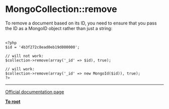 # MongoCollection::remove



To remove a document based on its ID, you need to ensure that you pass the ID as a MongoID object rather than just a string:<br><br>

```
<?php
$id = '4b3f272c8ead0eb19d000000';

// will not work:
$collection->remove(array('_id' => $id), true);

// will work:
$collection->remove(array('_id' => new MongoId($id)), true);
?>
```
  

---

[Official documentation page](https://www.php.net/manual/en/mongocollection.remove.php)

**[To root](/README.md)**